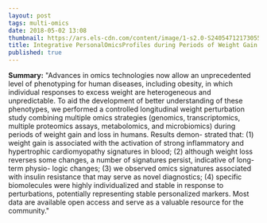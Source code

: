 ```yaml
---
layout: post
tags: multi-omics
date: 2018-05-02 13:08
thumbnail: https://ars.els-cdn.com/content/image/1-s2.0-S2405471217305550-fx1.jpg
title: Integrative PersonalOmicsProfiles during Periods of Weight Gain and Loss
published: true
---
```


**Summary:** "Advances in omics technologies now allow an unprecedented level of phenotyping for human diseases, including obesity, in which individual responses to excess weight are heterogeneous and unpredictable. To aid the development of better understanding of these phenotypes, we performed a controlled longitudinal weight perturbation study combining multiple omics strategies (genomics, transcriptomics, multiple proteomics assays, metabolomics, and microbiomics) during periods of weight gain and loss in humans. Results demon- strated that: (1) weight gain is associated with the activation of strong inflammatory and hypertrophic cardiomyopathy signatures in blood; (2) although weight loss reverses some changes, a number of signatures persist, indicative of long-term physio- logic changes; (3) we observed omics signatures associated with insulin resistance that may serve as novel diagnostics; (4) specific biomolecules were highly individualized and stable in response to perturbations, potentially representing stable personalized markers. Most data are available open access and serve as a valuable resource for the community."
